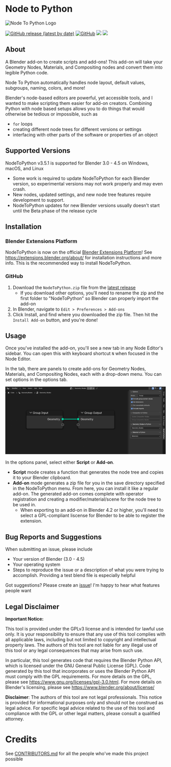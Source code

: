 # Node to Python

![Node To Python Logo](./img/logo.png "Node To Python Logo")

[![GitHub release (latest by date)](https://img.shields.io/github/v/release/BrendanParmer/NodeToPython)](https://github.com/BrendanParmer/NodeToPython/releases) [![GitHub](https://img.shields.io/github/license/BrendanParmer/NodeToPython)](https://github.com/BrendanParmer/NodeToPython/blob/main/LICENSE) ![](https://visitor-badge.laobi.icu/badge?page_id=BrendanParmer.NodeToPython) ![](https://img.shields.io/github/downloads/BrendanParmer/NodeToPython/total.svg)
 
## About
A Blender add-on to create scripts and add-ons! This add-on will take your Geometry Nodes, Materials, and Compositing nodes and convert them into legible Python code.

Node To Python automatically handles node layout, default values, subgroups, naming, colors, and more! 

Blender's node-based editors are powerful, yet accessible tools, and I wanted to make scripting them easier for add-on creators. Combining Python with node based setups allows you to do things that would otherwise be tedious or impossible, such as
* `for` loops
* creating different node trees for different versions or settings
* interfacing with other parts of the software or properties of an object

## Supported Versions
NodeToPython v3.5.1 is supported for Blender 3.0 - 4.5 on Windows, macOS, and Linux
* Some work is required to update NodeToPython for each Blender version, so experimental versions may not work properly and may even crash. 
* New nodes, updated settings, and new node tree features require development to support. 
* NodeToPython updates for new Blender versions usually doesn't start until the Beta phase of the release cycle

## Installation
### Blender Extensions Platform
NodeToPython is now on the official [Blender Extensions Platform](https://extensions.blender.org/add-ons/node-to-python/)! See https://extensions.blender.org/about/ for installation instructions and more info. This is the recommended way to install NodeToPython.

### GitHub
1. Download the `NodeToPython.zip` file from the [latest release](https://github.com/BrendanParmer/NodeToPython/releases)
    * If you download other options, you'll need to rename the zip and the first folder to "NodeToPython" so Blender can properly import the add-on
2. In Blender, navigate to `Edit > Preferences > Add-ons`
3. Click Install, and find where you downloaded the zip file. Then hit the `Install Add-on` button, and you're done!

## Usage
Once you've installed the add-on, you'll see a new tab in any Node Editor's sidebar. You can open this with keyboard shortcut `N` when focused in the Node Editor.

In the tab, there are panels to create add-ons for Geometry Nodes, Materials, and Compositing Nodes, each with a drop-down menu. You can set options in the options tab.

![Add-on Location](./img/NodeToPython_Location.png "Add-on Location")

In the options panel, select either **Script** or **Add-on**. 
* **Script** mode creates a function that generates the node tree and copies it to your Blender clipboard.
* **Add-on** mode generates a zip file for you in the save directory specified in the NodeToPython menu. From here, you can install it like a regular add-on. The generated add-on comes complete with operator registration and creating a modifier/material/scene for the node tree to be used in.
    * When exporting to an add-on in Blender 4.2 or higher, you'll need to select a GPL-compliant liscense for Blender to be able to register the extension.

## Bug Reports and Suggestions

When submitting an issue, please include 

* Your version of Blender (3.0 - 4.5)
* Your operating system
* Steps to reproduce the issue or a description of what you were trying to accomplish. Providing a test blend file is especially helpful

Got suggestions? Please create an [issue](https://github.com/BrendanParmer/NodeToPython/issues)! I'm happy to hear what features people want

## Legal Disclaimer

**Important Notice:**

This tool is provided under the GPLv3 license and is intended for lawful use only. It is your responsibility to ensure that any use of this tool complies with all applicable laws, including but not limited to copyright and intellectual property laws. The authors of this tool are not liable for any illegal use of this tool or any legal consequences that may arise from such use.

In particular, this tool generates code that requires the Blender Python API, which is licensed under the GNU General Public License (GPL). Code generated by this tool that incorporates or uses the Blender Python API must comply with the GPL requirements. For more details on the GPL, please see https://www.gnu.org/licenses/gpl-3.0.html. For more details on Blender's licensing, please see https://www.blender.org/about/license/

**Disclaimer**: The authors of this tool are not legal professionals. This notice is provided for informational purposes only and should not be construed as legal advice. For specific legal advice related to the use of this tool and compliance with the GPL or other legal matters, please consult a qualified attorney.

# Credits
See [CONTRIBUTORS.md](./CONTRIBUTORS.md) for all the people who've made this project possible
